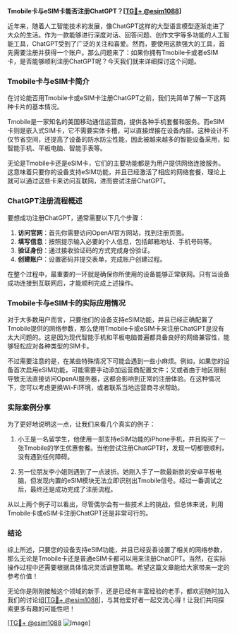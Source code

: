 **Tmobile卡与eSIM卡能否注册ChatGPT？[[TG💪+ @esim1088](https://t.me/s/esim1088)]**

近年来，随着人工智能技术的发展，像ChatGPT这样的大型语言模型逐渐走进了大众的生活。作为一款能够进行深度对话、回答问题、创作文字等多功能的人工智能工具，ChatGPT受到了广泛的关注和喜爱。然而，要使用这款强大的工具，首先需要注册并获得一个账户。那么问题来了：如果你拥有Tmobile卡或者eSIM卡，是否能够顺利注册ChatGPT呢？今天我们就来详细探讨这个问题。

### Tmobile卡与eSIM卡简介

在讨论能否用Tmobile卡或eSIM卡注册ChatGPT之前，我们先简单了解一下这两种卡片的基本情况。

Tmobile是一家知名的美国移动通信运营商，提供各种手机套餐和服务。而eSIM卡则是嵌入式SIM卡，它不需要实体卡槽，可以直接焊接在设备内部。这种设计不仅节省空间，还提高了设备的防水防尘性能，因此被越来越多的智能设备采用，如智能手机、平板电脑、智能手表等。

无论是Tmobile卡还是eSIM卡，它们的主要功能都是为用户提供网络连接服务。这意味着只要你的设备支持eSIM功能，并且已经激活了相应的网络套餐，理论上就可以通过这些卡来访问互联网，进而尝试注册ChatGPT。

### ChatGPT注册流程概述

要想成功注册ChatGPT，通常需要以下几个步骤：

1. **访问官网**：首先你需要访问OpenAI官方网站，找到注册页面。
2. **填写信息**：按照提示输入必要的个人信息，包括邮箱地址、手机号码等。
3. **验证身份**：通过接收验证码的方式完成身份验证。
4. **创建账户**：设置密码并提交表单，完成账户创建过程。

在整个过程中，最重要的一环就是确保你所使用的设备能够正常联网。只有当设备成功连接到互联网后，才能顺利完成上述操作。

### Tmobile卡与eSIM卡的实际应用情况

对于大多数用户而言，只要他们的设备支持eSIM功能，并且已经正确配置了Tmobile提供的网络参数，那么使用Tmobile卡或eSIM卡来注册ChatGPT是没有太大问题的。这是因为现代智能手机和平板电脑普遍都具备良好的网络兼容性，能够轻松应对各种类型的SIM卡。

不过需要注意的是，在某些特殊情况下可能会遇到一些小麻烦。例如，如果您的设备首次启用eSIM功能，可能需要手动添加运营商配置文件；又或者由于地区限制导致无法直接访问OpenAI服务器，这都会影响到正常的注册体验。在这种情况下，您可以考虑更换Wi-Fi环境，或者联系当地运营商寻求帮助。

### 实际案例分享

为了更好地说明这一点，让我们来看几个真实的例子：

1. 小王是一名留学生，他使用一部支持eSIM功能的iPhone手机，并且购买了一张Tmobile的学生优惠套餐。当他尝试注册ChatGPT时，发现一切都很顺利，没有遇到任何障碍。
   
2. 另一位朋友李小姐则遇到了一点波折。她刚入手了一款最新款的安卓平板电脑，但发现内置的eSIM模块无法立即识别出Tmobile信号。经过一番调试之后，最终还是成功完成了注册流程。

从以上两个例子可以看出，尽管偶尔会有一些技术上的挑战，但总体来说，利用Tmobile卡或eSIM卡注册ChatGPT还是非常可行的。

### 结论

综上所述，只要您的设备支持eSIM功能，并且已经妥善设置了相关的网络参数，那么无论是Tmobile卡还是普通eSIM卡都可以用来注册ChatGPT。当然，在实际操作过程中还需要根据具体情况灵活调整策略。希望这篇文章能给大家带来一定的参考价值！

无论你是刚刚接触这个领域的新手，还是已经有丰富经验的老手，都欢迎随时加入我们的讨论组[[TG💪+ @esim1088](https://t.me/s/esim1088)]，与其他爱好者一起交流心得！让我们共同探索更多有趣的可能性吧！

[[TG💪+ @esim1088](https://t.me/s/esim1088) ![Image](https://i.postimg.cc/4NQfJmqS/Snipaste-2025-05-13-00-14-12.png)]